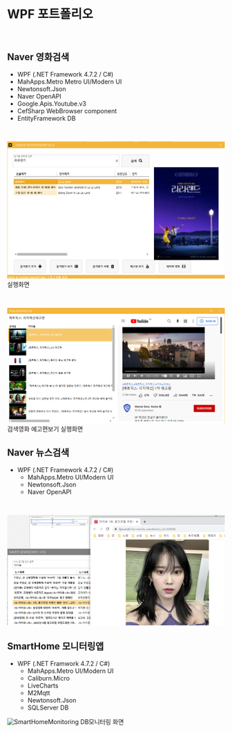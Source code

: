# WPF 포트폴리오

<br/>

## Naver 영화검색
- WPF (.NET Framework 4.7.2 / C#)
 - MahApps.Metro Metro UI/Modern UI
 - Newtonsoft.Json
 - Naver OpenAPI
 - Google.Apis.Youtube.v3
 - CefSharp WebBrowser component
 - EntityFramework DB

<br/>

 ![NaverMovieFinder](https://github.com/Core33DC/StudyWpf1/blob/main/capture/LaLaLand.png?raw=true)
 실행화면

<br/>

 ![YoutubePlay](https://github.com/Core33DC/StudyWpf1/blob/main/capture/trailer.png?raw=true)
 검색영화 예고편보기 실행화면

## Naver 뉴스검색
- WPF (.NET Framework 4.7.2 / C#)
  - MahApps.Metro UI/Modern UI
  - Newtonsoft.Json
  - Naver OpenAPI

<br/>

![NaverNewsSearch](https://raw.githubusercontent.com/Core33DC/StudyWpf1/main/capture/naver_newssearch.png)

## SmartHome 모니터링앱
- WPF (.NET Framwork 4.7.2 / C#)
  - MahApps.Metro UI/Modern UI
  - Caliburn.Micro
  - LiveCharts
  - M2Mqtt
  - Newtonsoft.Json
  - SQLServer DB

![SmartHomeMonitoring]()
DB모니터링 화면

<br/>
